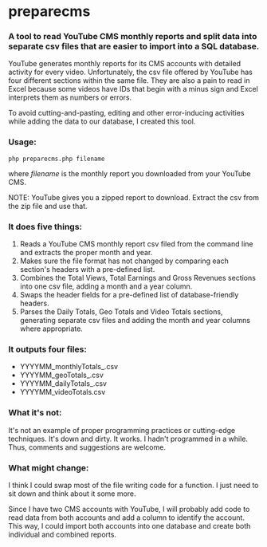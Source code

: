 preparecms
==========

### A tool to read YouTube CMS monthly reports and split data into separate csv files that are easier to import into a SQL database.

YouTube generates monthly reports for its CMS accounts with detailed activity for every video. Unfortunately, the csv file offered by YouTube has four different sections within the same file. They are also a pain to read in Excel because some videos have IDs that begin with a minus sign and Excel interprets them as numbers or errors.

To avoid cutting-and-pasting, editing and other error-inducing activities while adding the data to our database, I created this tool.

### Usage:

`php preparecms.php filename`

where *filename* is the monthly report you downloaded from your YouTube CMS.

NOTE: YouTube gives you a zipped report to download. Extract the csv from the zip file and use that.

### It does five things:

1. Reads a YouTube CMS monthly report csv filed from the command line and extracts the proper month and year.
2. Makes sure the file format has not changed by comparing each section's headers with a pre-defined list.
3. Combines the Total Views, Total Earnings and Gross Revenues sections into one csv file, adding a month and a year column.
4. Swaps the header fields for a pre-defined list of database-friendly headers.
5. Parses the Daily Totals, Geo Totals and Video Totals sections, generating separate csv files and adding the month and year columns where appropriate.

### It outputs four files:

* YYYYMM_monthlyTotals_.csv
* YYYYMM_geoTotals_.csv
* YYYYMM_dailyTotals_.csv
* YYYYMM_videoTotals.csv

### What it's not:

It's not an example of proper programming practices or cutting-edge techniques. It's down and dirty. It works. I hadn't programmed in a while. Thus, comments and suggestions are welcome.

### What might change:

I think I could swap most of the file writing code for a function. I just need to sit down and think about it some more.

Since I have two CMS accounts with YouTube, I will probably add code to read data from both accounts and add a column to identify the account. This way, I could import both accounts into one database and create both individual and combined reports.